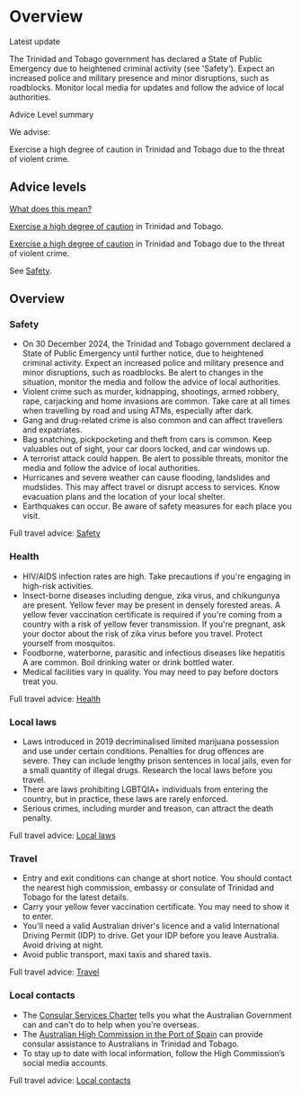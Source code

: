 # Overview

Latest update

The Trinidad and Tobago government has declared a State of Public Emergency due to heightened criminal activity (see 'Safety'). Expect an increased police and military presence and minor disruptions, such as roadblocks. Monitor local media for updates and follow the advice of local authorities.

Advice Level summary

We advise:

Exercise a high degree of caution in Trinidad and Tobago due to the threat of violent crime.

## Advice levels

[What does this mean?](/before-you-go/travel-advice-explained/)

[Exercise a high degree of caution](https://www.smartraveller.gov.au/consular-services/travel-advice-explained#level2 ) in Trinidad and Tobago.

[Exercise a high degree of caution](https://www.smartraveller.gov.au/consular-services/travel-advice-explained#level2 ) in Trinidad and Tobago due to the threat of violent crime.

See [Safety](#safety).

## Overview

### Safety

* On 30 December 2024, the Trinidad and Tobago government declared a State of Public Emergency until further notice, due to heightened criminal activity. Expect an increased police and military presence and minor disruptions, such as roadblocks. Be alert to changes in the situation, monitor the media and follow the advice of local authorities.
* Violent crime such as murder, kidnapping, shootings, armed robbery, rape, carjacking and home invasions are common. Take care at all times when travelling by road and using ATMs, especially after dark.
* Gang and drug-related crime is also common and can affect travellers and expatriates.
* Bag snatching, pickpocketing and theft from cars is common. Keep valuables out of sight, your car doors locked, and car windows up.
* A terrorist attack could happen. Be alert to possible threats, monitor the media and follow the advice of local authorities.
* Hurricanes and severe weather can cause flooding, landslides and mudslides. This may affect travel or disrupt access to services. Know evacuation plans and the location of your local shelter.
* Earthquakes can occur. Be aware of safety measures for each place you visit.

Full travel advice: [Safety](#safety)

### Health

* HIV/AIDS infection rates are high. Take precautions if you're engaging in high-risk activities.
* Insect-borne diseases including dengue, zika virus, and chikungunya are present. Yellow fever may be present in densely forested areas. A yellow fever vaccination certificate is required if you're coming from a country with a risk of yellow fever transmission. If you're pregnant, ask your doctor about the risk of zika virus before you travel. Protect yourself from mosquitos.
* Foodborne, waterborne, parasitic and infectious diseases like hepatitis A are common. Boil drinking water or drink bottled water.
* Medical facilities vary in quality. You may need to pay before doctors treat you.

Full travel advice: [Health](#health)

### Local laws

* Laws introduced in 2019 decriminalised limited marijuana possession and use under certain conditions. Penalties for drug offences are severe. They can include lengthy prison sentences in local jails, even for a small quantity of illegal drugs. Research the local laws before you travel.
* There are laws prohibiting LGBTQIA+ individuals from entering the country, but in practice, these laws are rarely enforced.
* Serious crimes, including murder and treason, can attract the death penalty.

Full travel advice: [Local laws](#local-laws)

### Travel

* Entry and exit conditions can change at short notice. You should contact the nearest high commission, embassy or consulate of Trinidad and Tobago for the latest details.
* Carry your yellow fever vaccination certificate. You may need to show it to enter.
* You'll need a valid Australian driver's licence and a valid International Driving Permit (IDP) to drive. Get your IDP before you leave Australia. Avoid driving at night.
* Avoid public transport, maxi taxis and shared taxis.

Full travel advice: [Travel](#travel)

### Local contacts

* The [Consular Services Charter](/consular-services/consular-services-charter "Consular Services Charter") tells you what the Australian Government can and can't do to help when you're overseas.
* The [Australian High Commission in the Port of Spain](https://dfat.gov.au/about-us/our-locations/missions/Pages/australian-high-commission-trinidad-and-tobago.aspx) can provide consular assistance to Australians in Trinidad and Tobago.
* To stay up to date with local information, follow the High Commission’s social media accounts.

Full travel advice: [Local contacts](#local-contacts)